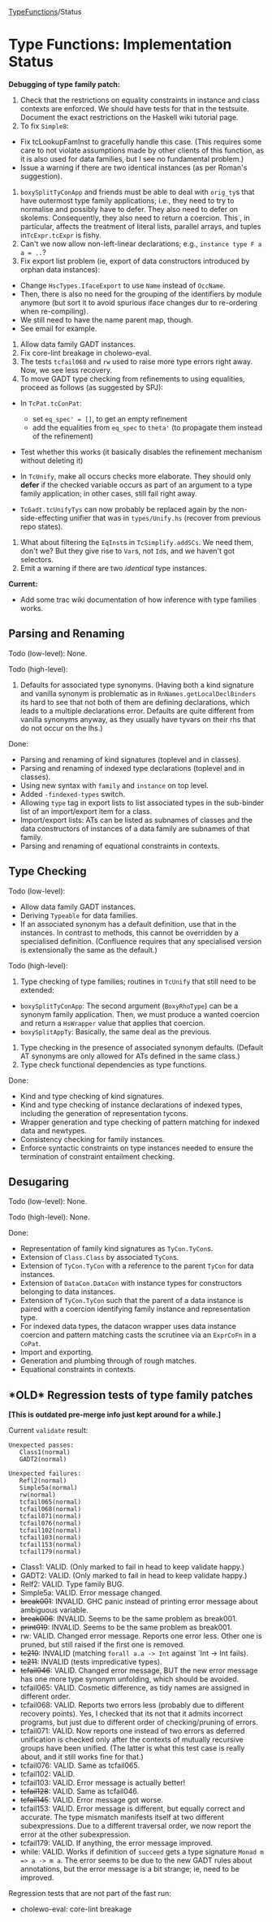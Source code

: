 [TypeFunctions](type-functions)/Status

# Type Functions: Implementation Status

**Debugging of type family patch:**

1. Check that the restrictions on equality constraints in instance and class contexts are enforced.  We should have tests for that in the testsuite.  Document the exact restrictions on the Haskell wiki tutorial page.
1. To fix `Simple8`:

  - Fix tcLookupFamInst to gracefully handle this case.  (This requires some care to not violate assumptions made by other  clients of this function, as it is also used for data families,  but I see no fundamental problem.)
  - Issue a warning if there are two identical instances (as per  Roman's suggestion).
1. `boxySplitTyConApp` and friends must be able to deal with `orig_ty`s that have outermost type family applications; i.e., they need to try to normalise and possibly have to defer.  They also need to defer on skolems.  Consequently, they also need to return a coercion.  This , in particular, affects the treatment of literal lists, parallel arrays, and tuples in`TcExpr.tcExpr` is fishy.
1. Can't we now allow non-left-linear declarations; e.g., `instance type F a a = ..`?
1. Fix export list problem (ie, export of data constructors introduced by orphan data instances):

  - Change `HscTypes.IfaceExport` to use `Name` instead of `OccName`.
  - Then, there is also no need for the grouping of the identifiers by module anymore (but sort it to avoid spurious iface changes dur to re-ordering when re-compiling).
  - We still need to have the name parent map, though.
  - See email for example.
1. Allow data family GADT instances.
1. Fix core-lint breakage in cholewo-eval.
1. The tests `tcfail068` and `rw` used to raise more type errors right away.  Now, we see less recovery.
1. To move GADT type checking from refinements to using equalities, proceed as follows (as suggested by SPJ):

  - In `TcPat.tcConPat`:

    - set `eq_spec' = []`, to get an empty refinement
    - add the equalities from `eq_spec` to `theta'` (to propagate them instead of the refinement)
  - Test whether this works (it basically disables the refinement mechanism without deleting it)
  - In `TcUnify`, make all occurs checks more elaborate.  They should only **defer** if the checked variable occurs as part of an argument to a type family application; in other cases, still fail right away.
  - `TcGadt.tcUnifyTys` can now probably be replaced again by the non-side-effecting unifier that was in `types/Unify.hs` (recover from previous repo states).
1. What about filtering the `EqInst`s in `TcSimplify.addSCs`.  We need them, don't we?  But they give rise to `Var`s, not `Id`s, and we haven't got selectors.
1. Emit a warning if there are two *identical* type instances.

**Current:**

- Add some trac wiki documentation of how inference with type families works.

## Parsing and Renaming


Todo (low-level): None.


Todo (high-level):

1. Defaults for associated type synonyms.  (Having both a kind signature and vanilla synonym is problematic as in `RnNames.getLocalDeclBinders` its hard to see that not both of them are defining declarations, which leads to a multiple declarations error.  Defaults are quite different from vanilla synonyms anyway, as they usually have tyvars on their rhs that do not occur on the lhs.)


Done:

- Parsing and renaming of kind signatures (toplevel and in classes).
- Parsing and renaming of indexed type declarations (toplevel and in classes).
- Using new syntax with `family` and `instance` on top level.
- Added `-findexed-types` switch.
- Allowing `type` tag in export lists to list associated types in the sub-binder list of an import/export item for a class.
- Import/export lists: ATs can be listed as subnames of classes and the data constructors of instances of a data family are subnames of that family.
- Parsing and renaming of equational constraints in contexts.

## Type Checking


Todo (low-level):

- Allow data family GADT instances.
- Deriving `Typeable` for data families.
- If an associated synonym has a default definition, use that in the instances.  In contrast to methods, this cannot be overridden by a specialised definition.  (Confluence requires that any specialised version is extensionally the same as the default.)


Todo (high-level): 

1. Type checking of type families; routines in `TcUnify` that still need to be extended:

  - `boxySplitTyConApp`: The second argument (`BoxyRhoType`) can be a synonym family application.  Then, we must produce a wanted coercion and return a `HsWrapper` value that applies that coercion.
  - `boxySplitAppTy`: Basically, the same deal as the previous.
1. Type checking in the presence of associated synonym defaults.  (Default AT synonyms are only allowed for ATs defined in the same class.)
1. Type check functional dependencies as type functions.


Done: 

- Kind and type checking of kind signatures.
- Kind and type checking of instance declarations of indexed types, including the generation of representation tycons.
- Wrapper generation and type checking of pattern matching for indexed data and newtypes.
- Consistency checking for family instances.
- Enforce syntactic constraints on type instances needed to ensure the termination of constraint entailment checking.

## Desugaring


Todo (low-level): None.


Todo (high-level): None.


Done:

- Representation of family kind signatures as `TyCon.TyCon`s.
- Extension of `Class.Class` by associated `TyCon`s.
- Extension of `TyCon.TyCon` with a reference to the parent `TyCon` for data instances.
- Extension of `DataCon.DataCon` with instance types for constructors belonging to data instances.
- Extension of `TyCon.TyCon` such that the parent of a data instance is paired with a coercion identifying family instance and representation type.
- For indexed data types, the datacon wrapper uses data instance coercion and pattern matching casts the scrutinee via an `ExprCoFn` in a `CoPat`.
- Import and exporting.
- Generation and plumbing through of rough matches.
- Equational constraints in contexts.

## \*OLD\* Regression tests of type family patches

**\[This is outdated pre-merge info just kept around for a while.\]**


Current `validate` result:

```wiki
Unexpected passes:
   Class1(normal)
   GADT2(normal)

Unexpected failures:
   Refl2(normal)
   Simple5a(normal)
   rw(normal)
   tcfail065(normal)
   tcfail068(normal)
   tcfail071(normal)
   tcfail076(normal)
   tcfail102(normal)
   tcfail103(normal)
   tcfail153(normal)
   tcfail179(normal)
```

- Class1: VALID.  (Only marked to fail in head to keep validate happy.)
- GADT2: VALID.  (Only marked to fail in head to keep validate happy.)
- Relf2: VALID. Type family BUG.
- Simple5a: VALID.  Error message changed.
- ~~break001~~: INVALID.  GHC panic instead of printing error message about ambiguous variable.
- ~~break006~~: INVALID.  Seems to be the same problem as break001.
- ~~print019~~: INVALID.  Seems to be the same problem as break001.
- rw: VALID. Changed error message.  Reports one error less.  Other one is pruned, but still raised if the first one is removed.
- ~~tc210~~: INVALID (matching `forall a.a -> Int` against \`Int -\> Int fails).
- ~~tc211~~: INVALID (tests impredicative types).
- ~~tcfail046~~: VALID.  Changed error message, BUT the new error message has one more type synonym unfolding, which should be avoided.
- tcfail065: VALID.  Cosmetic difference, as tidy names are assigned in different order.
- tcfail068: VALID.  Reports two errors less (probably due to different recovery points).  Yes, I checked that its not that it admits incorrect programs, but just due to different order of checking/pruning of errors.
- tcfail071: VALID.  Now reports one instead of two errors as deferred unification is checked only after the contexts of mutually recursive groups have been unified.  (The latter is what this test case is really about, and it still works fine for that.)
- tcfail076: VALID.  Same as tcfail065.
- tcfail102: VALID.
- tcfail103: VALID.  Error message is actually better!
- ~~tcfail128~~: VALID. Same as tcfail046.
- ~~tcfail145~~: VALID. Error message got worse.
- tcfail153: VALID.  Error message is different, but equally correct and accurate.  The type mismatch manifests itself at two different subexpressions.  Due to a different traversal order, we now report the error at the other subexpression.
- tcfail179: VALID.  If anything, the error message improved.
- while: VALID. Works if definition of `succeed` gets a type signature `Monad m => a -> m a`.  The error seems to be due to the new GADT rules about annotations, but the error message is a bit strange; ie, need to be improved.


Regression tests that are not part of the fast run:

- cholewo-eval: core-lint breakage
